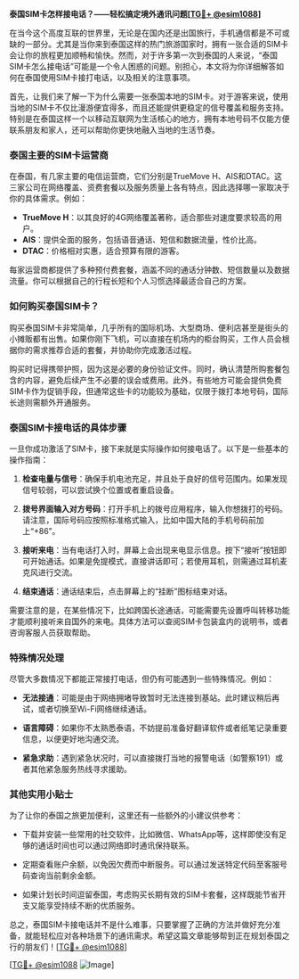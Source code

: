 **泰国SIM卡怎样接电话？——轻松搞定境外通讯问题[[TG💪+ @esim1088](https://t.me/s/esim1088)]**

在当今这个高度互联的世界里，无论是在国内还是出国旅行，手机通信都是不可或缺的一部分。尤其是当你来到泰国这样的热门旅游国家时，拥有一张合适的SIM卡会让你的旅程更加顺畅和愉快。然而，对于许多第一次到泰国的人来说，“泰国SIM卡怎么接电话”可能是一个令人困惑的问题。别担心，本文将为你详细解答如何在泰国使用SIM卡接打电话，以及相关的注意事项。

首先，让我们来了解一下为什么需要一张泰国本地的SIM卡。对于游客来说，使用当地的SIM卡不仅比漫游便宜得多，而且还能提供更稳定的信号覆盖和服务支持。特别是在泰国这样一个以移动互联网为生活核心的地方，拥有本地号码不仅能方便联系朋友和家人，还可以帮助你更快地融入当地的生活节奏。

### 泰国主要的SIM卡运营商

在泰国，有几家主要的电信运营商，它们分别是TrueMove H、AIS和DTAC。这三家公司在网络覆盖、资费套餐以及服务质量上各有特点，因此选择哪一家取决于你的具体需求。例如：

- **TrueMove H**：以其良好的4G网络覆盖著称，适合那些对速度要求较高的用户。
- **AIS**：提供全面的服务，包括语音通话、短信和数据流量，性价比高。
- **DTAC**：价格相对实惠，适合预算有限的游客。

每家运营商都提供了多种预付费套餐，涵盖不同的通话分钟数、短信数量以及数据流量。你可以根据自己的行程长短和个人习惯选择最适合自己的方案。

### 如何购买泰国SIM卡？

购买泰国SIM卡非常简单，几乎所有的国际机场、大型商场、便利店甚至是街头的小摊贩都有出售。如果你刚下飞机，可以直接在机场内的柜台购买，工作人员会根据你的需求推荐合适的套餐，并协助你完成激活过程。

购买时记得携带护照，因为这是必要的身份验证文件。同时，确认清楚所购套餐包含的内容，避免后续产生不必要的误会或费用。此外，有些地方可能会提供免费SIM卡作为促销手段，但通常这些卡的功能较为基础，仅限于拨打本地号码，国际长途则需额外开通服务。

### 泰国SIM卡接电话的具体步骤

一旦你成功激活了SIM卡，接下来就是实际操作如何接电话了。以下是一些基本的操作指南：

1. **检查电量与信号**：确保手机电池充足，并且处于良好的信号范围内。如果发现信号较弱，可以尝试换个位置或者重启设备。

2. **拨号界面输入对方号码**：打开手机上的拨号应用程序，输入你想拨打的号码。请注意，国际号码应按照标准格式输入，比如中国大陆的手机号码前加上“+86”。

3. **接听来电**：当有电话打入时，屏幕上会出现来电显示信息。按下“接听”按钮即可开始通话。如果是免提模式，直接讲话即可；若使用耳机，则需通过耳机麦克风进行交流。

4. **结束通话**：通话结束后，点击屏幕上的“挂断”图标结束对话。

需要注意的是，在某些情况下，比如跨国长途通话，可能需要先设置呼叫转移功能才能顺利接听来自国外的来电。具体方法可以查阅SIM卡包装盒内的说明书，或者咨询客服人员获取帮助。

### 特殊情况处理

尽管大多数情况下都能正常接打电话，但仍有可能遇到一些特殊情况。例如：

- **无法接通**：可能是由于网络拥堵导致暂时无法连接到基站。此时建议稍后再试，或者切换至Wi-Fi网络继续通话。
  
- **语言障碍**：如果你不太熟悉泰语，不妨提前准备好翻译软件或者纸笔记录重要信息，以便更好地沟通交流。

- **紧急求助**：遇到紧急状况时，可以直接拨打当地的报警电话（如警察191）或者其他紧急服务热线寻求援助。

### 其他实用小贴士

为了让你的泰国之旅更加便利，这里还有一些额外的小建议供参考：

- 下载并安装一些常用的社交软件，比如微信、WhatsApp等，这样即使没有足够的通话时间也可以通过网络即时通讯保持联系。
  
- 定期查看账户余额，以免因欠费而中断服务。可以通过发送特定代码至客服号码查询当前剩余金额。

- 如果计划长时间逗留泰国，考虑购买长期有效的SIM卡套餐，这样既能节省开支又能享受持续不断的优质服务。

总之，泰国SIM卡接电话并不是什么难事，只要掌握了正确的方法并做好充分准备，就能轻松应对各种场景下的通讯需求。希望这篇文章能够帮到正在规划泰国之行的朋友们！[[TG💪+ @esim1088](https://t.me/s/esim1088)]

[[TG💪+ @esim1088](https://t.me/s/esim1088) ![Image](https://i.postimg.cc/4NQfJmqS/Snipaste-2025-05-13-00-14-12.png)]